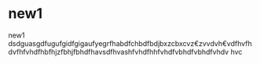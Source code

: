 # new1
new1
dsdguasgdfugufgidfgigaufyegrfhabdfchbdfbdjbxzcbxcvz€zvvdvh€vdfhvfhdvfhfvhdfhbfhjzfbhjfbhdfhavsdfhvashfvhdfhhfvhdfvbhdfvbhdfvhdv hvc
